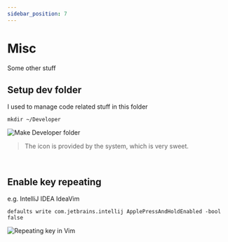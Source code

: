 ```yaml
---
sidebar_position: 7
---
```


# Misc

Some other stuff


## Setup dev folder

I used to manage code related stuff in this folder

```shell
mkdir ~/Developer
```

![Make Developer folder](https://www-assets.muxinqi.com/notes/mkdir-developer.gif)
> The icon is provided by the system, which is very sweet.

<br />

## Enable key repeating

e.g. IntelliJ IDEA IdeaVim

```shell
defaults write com.jetbrains.intellij ApplePressAndHoldEnabled -bool false
```

![Repeating key in Vim](https://www-assets.muxinqi.com/notes/key-repeating-in-vim.webp)

